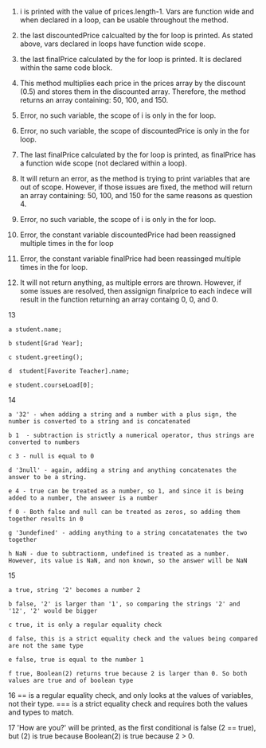 1. i is printed with the value of prices.length-1. Vars are function wide and when declared in a loop, can be usable throughout the method.

2. the last discountedPrice calcualted by the for loop is printed. As stated above, vars declared in loops have function wide scope.

3. the last finalPrice calculated by the for loop is printed. It is declared within the same code block.

4. This method multiplies each price in the prices array by the discount (0.5) and stores them in the discounted array. Therefore, the method returns an array containing: 50, 100, and 150.

5. Error, no such variable, the scope of i is only in the for loop.

6. Error, no such variable, the scope of discountedPrice is only in the for loop. 

7. The last finalPrice calculated by the for loop is printed, as finalPrice has a function wide scope (not declared within a loop).

8. It will return an error, as the method is trying to print variables that are out of scope. However, if those issues are fixed, the method will return an array containing: 50, 100, and 150 for the same reasons as question 4.

9.  Error, no such variable, the scope of i is only in the for loop.

10. Error, the constant variable discountedPrice had been reassigned multiple times in the for loop 

11. Error, the constant variable finalPrice had been reassinged multiple times in the for loop.

12. It will not return anything, as multiple errors are thrown. However, if some issues are resolved, then assignign finalprice to each indece will result in the function returning an array containg 0, 0, and 0.

13

    a student.name;

    b student[Grad Year];

    c student.greeting();

    d  student[Favorite Teacher].name;

    e student.courseLoad[0];

14

    a '32' - when adding a string and a number with a plus sign, the number is converted to a string and is concatenated

    b 1  - subtraction is strictly a numerical operator, thus strings are converted to numbers

    c 3 - null is equal to 0

    d '3null' - again, adding a string and anything concatenates the answer to be a string.

    e 4 - true can be treated as a number, so 1, and since it is being added to a number, the answeer is a number

    f 0 - Both false and null can be treated as zeros, so adding them together results in 0

    g '3undefined' - adding anything to a string concatatenates the two together

    h NaN - due to subtractionm, undefined is treated as a number. However, its value is NaN, and non known, so the answer will be NaN

15

    a true, string '2' becomes a number 2

    b false, '2' is larger than '1', so comparing the strings '2' and '12', '2' would be bigger

    c true, it is only a regular equality check

    d false, this is a strict equality check and the values being compared are not the same type

    e false, true is equal to the number 1

    f true, Boolean(2) returns true because 2 is larger than 0. So both values are true and of boolean type

16 == is a regular equality check, and only looks at the values of variables, not their type. === is a strict equality check and requires both the values and types to match.

17 'How are you?' will be printed, as the first conditional is false (2 == true), but (2) is true because Boolean(2) is true because 2 > 0.
